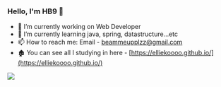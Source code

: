 ### Hello, I'm HB9 👋

- 🔭 I’m currently working on Web Developer
- 🌱 I’m currently learning java, spring, datastructure...etc
- 📫 How to reach me: Email - beammeupplzz@gmail.com
- 🏚 You can see all I studying in here - [https://elliekoooo.github.io/](https://elliekoooo.github.io/)
<!-- - 😄 Pronouns: She/Her
- ⚡ Fun fact: ...
- 👯 I’m looking to collaborate on ... 
- 🤔 I’m looking for help with ...
- 💬 Ask me about ... -->

<!-- <a href="github.com/hanbyul9">
<img align="center" src="https://github-readme-stats.vercel.app/api/top-langs/?username=hanbyul9&&show_icons=true&theme=light&line-height=27"></a> -->
<a href="github.com/elliekoooo">
<img align="center" src="https://github-readme-stats.vercel.app/api?username=elliekoooo&&show_icons=true&theme=light&hide_langs_below=1"></a>

<div align="center">
